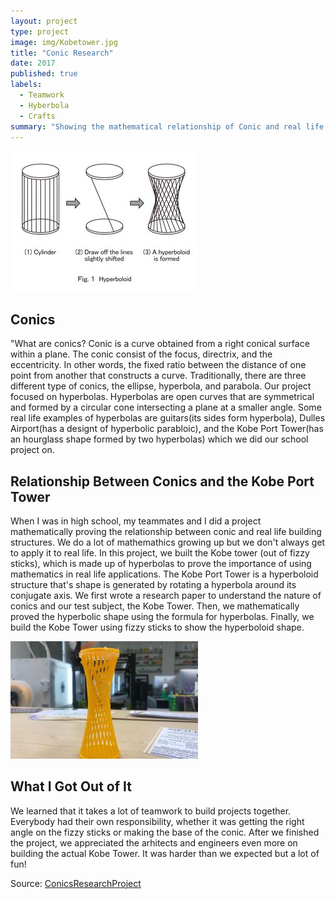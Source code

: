 ```yaml
---
layout: project
type: project
image: img/Kobetower.jpg
title: "Conic Research"
date: 2017
published: true
labels:
  - Teamwork
  - Hyberbola
  - Crafts
summary: "Showing the mathematical relationship of Conic and real life structures by building the Kobe Tower."
---
```


<img class="img-fluid" src="../img/kobe tower build.jpg">

## Conics

"What are conics? Conic is a curve obtained from a right conical surface within a plane. The conic consist of the focus, directrix, and the eccentricity. In other words, the fixed ratio between the distance of one point from another that constructs a curve. Traditionally, there are three different type of conics, the ellipse, hyperbola, and parabola. Our project focused on hyperbolas. Hyperbolas are open curves that are symmetrical and formed by a circular cone intersecting a plane at a smaller angle. Some real life examples of hyperbolas are guitars(its sides form hyperbola), Dulles Airport(has a designt of hyperbolic parabloic), and the Kobe Port Tower(has an hourglass shape formed by two hyperbolas) which we did our school project on.

## Relationship Between Conics and the Kobe Port Tower

When I was in high school, my teammates and I did a project mathematically proving the relationship between conic and real life building structures. We do a lot of mathemathics growing up but we don't always get to apply it to real life. In this project, we built the Kobe tower (out of fizzy sticks), which is made up of hyperbolas to prove the importance of using mathematics in real life applications. The Kobe Port Tower is a hyperboloid structure that's shape is generated by rotating a hyperbola around its conjugate axis. We first wrote a research paper to understand the nature of conics and our test subject, the Kobe Tower. Then, we mathematically proved the hyperbolic shape using the formula for hyperbolas. Finally, we build the Kobe Tower using fizzy sticks to show the hyperboloid shape.

<img class="img-fluid" src="../img/hyperboloid.jpg">

## What I Got Out of It

We learned that it takes a lot of teamwork to build projects together. Everybody had their own responsibility, whether it was getting the right angle on the fizzy sticks or making the base of the conic. After we finished the project, we appreciated the arhitects and engineers even more on building the actual Kobe Tower. It was harder than we expected but a lot of fun!

Source: <a href="https://docs.google.com/document/d/10mhWSKnGa7CArvrl5f9c4nQA1JNdS-x9plqarP4X58w/edit?usp=sharing"><i class="large github icon "></i>ConicsResearchProject</a>
